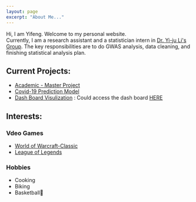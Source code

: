 ```yaml
---
layout: page
excerpt: "About Me..."
---
```


Hi, I am Yifeng. Welcome to my personal website.  
Currently, I am a research assistant and a statistician intern in [Dr. Yi-ju Li's Group](https://dmpi.duke.edu/faculty/yi-ju-li-phd). The key responsibilities are to do GWAS analysis, data cleaning, and finishing statistical analysis plan.

## Current Projects:
- [Academic - Master Project](https://drive.google.com/file/d/1zN7ANyoZCmo_251-2kKwn7V3SAcBJG8l/view?ths=true)
- [Covid-19 Prediction Model](https://github.com/Yifeng-T/BIOS823_Final)
- [Dash Board Visulization](https://github.com/Yifeng-T/DashBoard) : Could access the dash board [HERE](https://phd-granting-yifeng-analysis.herokuapp.com/)

## Interests:
### Vdeo Games
- [World of Warcraft-Classic](https://classic.warcraftlogs.com/character/cn/%E6%AF%94%E6%96%AF%E5%B7%A8%E5%85%BD/%E6%A1%B6%E6%A1%B6%E8%B9%A6?zone=1007&new=true#zone=1012)
- [League of Legends](https://na.op.gg/summoner/userName=DonalBoom)
### Hobbies
- Cooking
- Biking
- Basketball🏀
